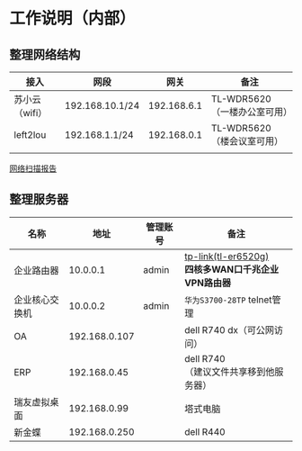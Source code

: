 # 工作说明（内部）



## 整理网络结构



| 接入           | 网段            | 网关        | 备注                          |
| -------------- | --------------- | ----------- | ----------------------------- |
| 苏小云（wifi） | 192.168.10.1/24 | 192.168.6.1 | TL-WDR5620 （一楼办公室可用） |
| left2lou       | 192.168.1.1/24  | 192.168.0.1 | TL-WDR5620 （楼会议室可用）   |
|                |                 |             |                               |

[网络扫描报告](file:///D:/%E6%AC%A7%E7%90%A6/%E7%BD%91%E7%BB%9C%E7%BB%93%E6%9E%84/%E6%89%AB%E6%8F%8F%E7%BB%93%E6%9E%9C.htm)

## 整理服务器



| 名称           | 地址          | 管理账号 | 备注                                                         |
| -------------- | ------------- | -------- | ------------------------------------------------------------ |
| 企业路由器     | 10.0.0.1      | admin    | [tp-link(tl-er6520g)](http://10.0.0.1/)<br />**四核多WAN口千兆企业VPN路由器** |
| 企业核心交换机 | 10.0.0.2      | admin    | `华为S3700-28TP` telnet管理                                  |
| OA             | 192.168.0.107 |          | dell R740 dx（可公网访问）                                   |
| ERP            | 192.168.0.45  |          | dell R740  <br/>（建议文件共享移到他服务器）                 |
| 瑞友虚拟桌面   | 192.168.0.99  |          | 塔式电脑                                                     |
| 新金蝶         | 192.168.0.250 |          | dell R440                                                    |



